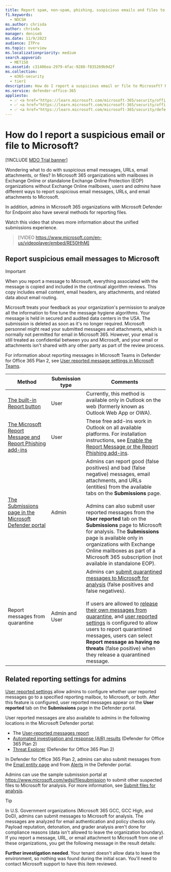 ```yaml
---
title: Report spam, non-spam, phishing, suspicious emails and files to Microsoft
f1.keywords: 
  - NOCSH
ms.author: chrisda
author: chrisda
manager: deniseb
ms.date: 11/9/2023
audience: ITPro
ms.topic: overview
ms.localizationpriority: medium
search.appverid: 
  - MET150
ms.assetid: c31406ea-2979-4fac-9288-f835269b9d2f
ms.collection: 
  - m365-security
  - tier1
description: How do I report a suspicious email or file to Microsoft? Report messages, URLs, email attachments and files to Microsoft for analysis. Learn to report spam email and phishing emails.
ms.service: defender-office-365
appliesto:
  - ✅ <a href="https://learn.microsoft.com/microsoft-365/security/office-365-security/eop-about" target="_blank">Exchange Online Protection</a>
  - ✅ <a href="https://learn.microsoft.com/microsoft-365/security/office-365-security/mdo-about#defender-for-office-365-plan-1-vs-plan-2-cheat-sheet" target="_blank">Microsoft Defender for Office 365 Plan 1 and Plan 2</a>
  - ✅ <a href="https://learn.microsoft.com/microsoft-365/security/defender/microsoft-365-defender" target="_blank">Microsoft Defender XDR</a>
---
```


# How do I report a suspicious email or file to Microsoft?

[!INCLUDE [MDO Trial banner](../includes/mdo-trial-banner.md)]

Wondering what to do with suspicious email messages, URLs, email attachments, or files? In Microsoft 365 organizations with mailboxes in Exchange Online or standalone Exchange Online Protection (EOP) organizations without Exchange Online mailboxes, *users* and *admins* have different ways to report suspicious email messages, URLs, and email attachments to Microsoft.

In addition, admins in Microsoft 365 organizations with Microsoft Defender for Endpoint also have several methods for reporting files.

Watch this video that shows more information about the unified submissions experience.
> [!VIDEO https://www.microsoft.com/en-us/videoplayer/embed/RE50HhM]

## Report suspicious email messages to Microsoft

> [!IMPORTANT]
>
> When you report a message to Microsoft, everything associated with the message is copied and included in the continual algorithm reviews. This copy includes email content, email headers, any attachments, and related data about email routing.
>
> Microsoft treats your feedback as your organization's permission to analyze all the information to fine tune the message hygiene algorithms. Your message is held in secured and audited data centers in the USA. The submission is deleted as soon as it's no longer required. Microsoft personnel might read your submitted messages and attachments, which is normally not permitted for email in Microsoft 365. However, your email is still treated as confidential between you and Microsoft, and your email or attachments isn't shared with any other party as part of the review process.
>
> For information about reporting messages in Microsoft Teams in Defender for Office 365 Plan 2, see [User reported message settings in Microsoft Teams](submissions-teams.md).

|Method|Submission type|Comments|
|---|---|---|
|[The built-in Report button](submissions-outlook-report-messages.md#use-the-built-in-report-button-in-outlook-on-the-web)|User|Currently, this method is available only in Outlook on the web (formerly known as Outlook Web App or OWA).|
|[The Microsoft Report Message and Report Phishing add-ins](submissions-outlook-report-messages.md#use-the-report-message-and-report-phishing-add-ins-in-outlook)|User|These free add-ins work in Outlook on all available platforms. For installation instructions, see [Enable the Report Message or the Report Phishing add-ins](submissions-users-report-message-add-in-configure.md).|
|[The Submissions page in the Microsoft Defender portal](submissions-admin.md)|Admin|Admins can report good (false positives) and bad (false negative) messages, email attachments, and URLs (entities) from the available tabs on the **Submissions** page. <br><br> Admins can also submit user reported messages from the **User reported** tab on the **Submissions** page to Microsoft for analysis. The **Submissions** page is available only in organizations with Exchange Online mailboxes as part of a Microsoft 365 subscription (not available in standalone EOP).|
|Report messages from quarantine|Admin and User|Admins can [submit quarantined messages to Microsoft for analysis](quarantine-admin-manage-messages-files.md#report-email-to-microsoft-for-review-from-quarantine) (false positives and false negatives). <br><br> If users are allowed to [release their own messages from quarantine](quarantine-end-user.md#release-quarantined-email), and [user reported settings](submissions-user-reported-messages-custom-mailbox.md) is configured to allow users to report quarantined messages, users can select **Report message as having no threats** (false positive) when they release a quarantined message.|

## Related reporting settings for admins

[User reported settings](submissions-user-reported-messages-custom-mailbox.md) allow admins to configure whether user reported messages go to a specified reporting mailbox, to Microsoft, or both. After this feature is configured, user reported messages appear on the **User reported** tab on the **Submissions** page in the Defender portal.

User reported messages are also available to admins in the following locations in the Microsoft Defender portal:

- The [User-reported messages report](reports-email-security.md#user-reported-messages-report)
- [Automated investigation and response (AIR) results](air-view-investigation-results.md) (Defender for Office 365 Plan 2)
- [Threat Explorer](threat-explorer-real-time-detections-about.md) (Defender for Office 365 Plan 2)

In Defender for Office 365 Plan 2, admins can also submit messages from the [Email entity page](mdo-email-entity-page.md#actions-you-can-take-on-the-email-entity-page) and from [Alerts](../defender/investigate-alerts.md) in the Defender portal.

Admins can use the sample submission portal at <https://www.microsoft.com/wdsi/filesubmission> to submit other suspected files to Microsoft for analysis. For more information, see [Submit files for analysis](../defender/submission-guide.md).

> [!TIP]
> In U.S. Government organizations (Microsoft 365 GCC, GCC High, and DoD), admins can submit messages to Microsoft for analysis. The messages are analyzed for email authentication and policy checks only. Payload reputation, detonation, and grader analysis aren't done for compliance reasons (data isn't allowed to leave the organization boundary). If you report a message, URL, or email attachment to Microsoft from one of these organizations, you get the following message in the result details:
>
>   **Further investigation needed**. Your tenant doesn't allow data to leave the environment, so nothing was found during the initial scan. You'll need to contact Microsoft support to have this item reviewed.
